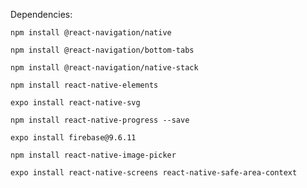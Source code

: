 Dependencies:

`npm install @react-navigation/native`

`npm install @react-navigation/bottom-tabs`

`npm install @react-navigation/native-stack`

`npm install react-native-elements`

`expo install react-native-svg`

`npm install react-native-progress --save`

`expo install firebase@9.6.11`

`npm install react-native-image-picker`

`expo install react-native-screens react-native-safe-area-context`
